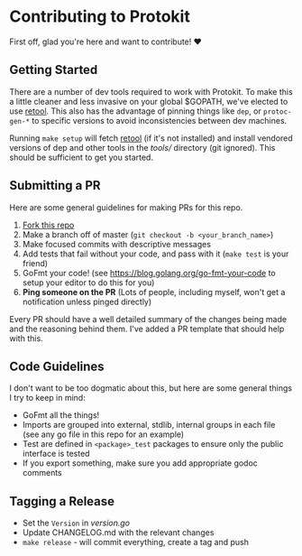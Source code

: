 # Contributing to Protokit

First off, glad you're here and want to contribute! :heart:

## Getting Started

There are a number of dev tools required to work with Protokit. To make this a little cleaner and less invasive on your
global $GOPATH, we've elected to use [retool]. This also has the advantage of pinning things like `dep`, or
`protoc-gen-*` to specific versions to avoid inconsistencies between dev machines.

Running `make setup` will fetch [retool] (if it's not installed) and install vendored versions of dep and other tools in
the _tools/_ directory (git ignored). This should be sufficient to get you started.

## Submitting a PR

Here are some general guidelines for making PRs for this repo.

1. [Fork this repo](https://github.com/seaiiok/protokit/fork)
1. Make a branch off of master (`git checkout -b <your_branch_name>`)
1. Make focused commits with descriptive messages
1. Add tests that fail without your code, and pass with it (`make test` is your friend)
1. GoFmt your code! (see <https://blog.golang.org/go-fmt-your-code> to setup your editor to do this for you)
1. **Ping someone on the PR** (Lots of people, including myself, won't get a notification unless pinged directly)

Every PR should have a well detailed summary of the changes being made and the reasoning behind them. I've added a
PR template that should help with this.

## Code Guidelines

I don't want to be too dogmatic about this, but here are some general things I try to keep in mind:

* GoFmt all the things!
* Imports are grouped into external, stdlib, internal groups in each file (see any go file in this repo for an example)
* Test are defined in `<package>_test` packages to ensure only the public interface is tested
* If you export something, make sure you add appropriate godoc comments

## Tagging a Release

* Set the `Version` in _version.go_
* Update CHANGELOG.md with the relevant changes
* `make release` - will commit everything, create a tag and push

[retool]: https://github.com/twitchtv/retool
